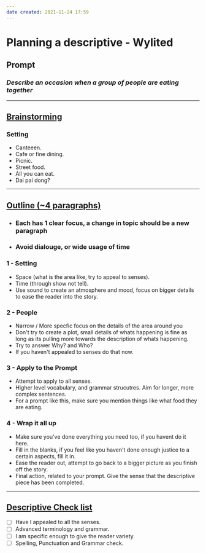 ```yaml
---
date created: 2021-11-24 17:59
---
```


# Planning a descriptive - Wylited

## Prompt

### _**Describe an occasion when a group of people are eating together**_

---

## <ins> Brainstorming </ins>

### Setting

- Canteeen.
- Cafe or fine dining.
- Picnic.
- Street food.
- All you can eat.
- Dai pai dong?

---

## <ins> Outline (~4 paragraphs) </ins>

- ### Each has 1 clear focus, a change in topic should be a new paragraph

- ### Avoid dialouge, or wide usage of time

### 1 - Setting

- Space (what is the area like, try to appeal to senses).
- Time (through show not tell).
- Use sound to create an atmosphere and mood, focus on bigger details to ease the reader into the story.

### 2 - People

- Narrow / More specfic focus on the details of the area around you
- Don't try to create a plot, small details of whats happening is fine as long as its pulling more towards the description of whats happening.
- Try to answer Why? and Who?
- If you haven't appealed to senses do that now.

### 3 - Apply to the Prompt

- Attempt to apply to all senses.
- Higher level vocabulary, and grammar strucutres. Aim for longer, more complex sentences.
- For a prompt like this, make sure you mention things like what food they are eating.

### 4 - Wrap it all up

- Make sure you've done everything you need too, if you havent do it here.
- Fill in the blanks, if you feel like you haven't done enough justice to a certain aspects, fill it in.
- Ease the reader out, attempt to go back to a bigger picture as you finish off the story.
- Final action, related to your prompt. Give the sense that the descriptive piece has been completed.

---

## <ins> Descriptive Check list </ins>

- [ ] Have I appealed to all the senses.
- [ ] Advanced terminology and grammar.
- [ ] I am specific enough to give the reader variety.
- [ ] Spelling, Punctuation and Grammar check.
